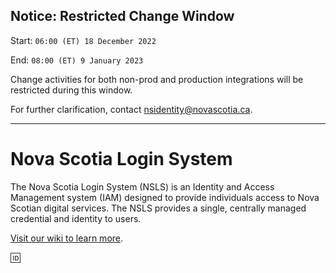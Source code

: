 ## Notice: Restricted Change Window

Start: `06:00 (ET) 18 December 2022` 

End: `08:00 (ET) 9 January 2023`

Change activities for both non-prod and production integrations will be restricted during this window. 

For further clarification, contact nsidentity@novascotia.ca.

***

# Nova Scotia Login System
The Nova Scotia Login System (NSLS) is an Identity and Access Management system (IAM) designed to provide individuals access to Nova Scotian digital services. The NSLS provides a single, centrally managed credential and identity to users.

[Visit our wiki to learn more](https://github.com/Digital-Platform-Services/Nova-Scotia-Login-Service/wiki).

🆔
